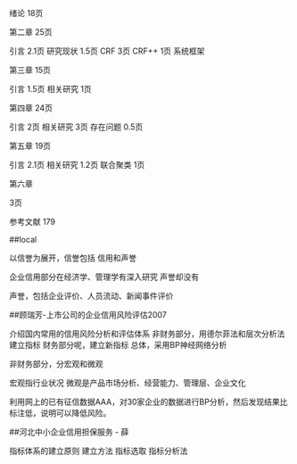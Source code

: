 

绪论 18页

第二章 25页

引言 2.1页
研究现状 1.5页
CRF 3页
CRF++ 1页
系统框架 

第三章 15页

引言 1.5页
相关研究 1页

第四章 24页

引言 2页
相关研究 3页
存在问题 0.5页

第五章 19页

引言 2.1页
相关研究 1.2页
联合聚类 1页

第六章

3页

参考文献 179

##local

以信誉为展开，信誉包括 信用和声誉

企业信用部分在经济学、管理学有深入研究
声誉却没有

声誉，包括企业评价、人员流动、新闻事件评价




##顾瑞芳-上市公司的企业信用风险评估2007

介绍国内常用的信用风险分析和评估体系
非财务部分，用德尔菲法和层次分析法建立指标
财务部分呢，建立新指标
总体，采用BP神经网络分析

非财务部分，分宏观和微观

宏观指行业状况
微观是产品市场分析、经营能力、管理层、企业文化

利用网上的已有征信数据AAA，对30家企业的数据进行BP分析，然后发现结果比标注低，说明可以降低风险。

##河北中小企业信用担保服务 - 薛

指标体系的建立原则
建立方法
指标选取
指标分析法
































